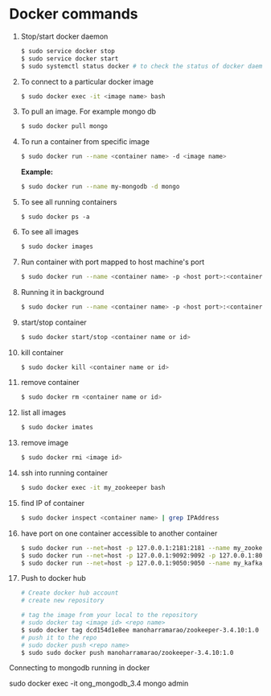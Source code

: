 # Docker commands

1. Stop/start docker daemon

    ```bash
    $ sudo service docker stop
    $ sudo service docker start
    $ sudo systemctl status docker # to check the status of docker daemon
    ```

2. To connect to a particular docker image

    ```bash
    $ sudo docker exec -it <image name> bash
    ```

3. To pull an image. For example mongo db

    ```bash
    $ sudo docker pull mongo
    ```

4. To run a container from specific image

    ```bash
    $ sudo docker run --name <container name> -d <image name>
    ```
    **Example:**

    ```bash
    $ sudo docker run --name my-mongodb -d mongo
    ```

5. To see all running containers

    ```
    $ sudo docker ps -a
    ```

6. To see all images

    ```bash
    $ sudo docker images
    ```

7. Run container with port mapped to host machine's port

    ```bash
    $ sudo docker run --name <container name> -p <host port>:<container port> -d <image name>
    ```

8. Running it in background

    ```bash
    $ sudo docker run --name <container name> -p <host port>:<container port> -d <image name>
    ```

9. start/stop container

    ```bash
    $ sudo docker start/stop <container name or id>
    ```

10. kill container

    ```bash
    $ sudo docker kill <container name or id>
    ```

11. remove container

    ```bash
    $ sudo docker rm <container name or id>
    ```

12. list all images

    ```bash
    $ sudo docker imates
    ```

13. remove image

    ```bash
    $ sudo docker rmi <image id>
    ```

14. ssh into running container

    ```bash
    $ sudo docker exec -it my_zookeeper bash
    ```

15. find IP of container

    ```bash
    $ sudo docker inspect <container name> | grep IPAddress
    ```

16. have port on one container accessible to another container

    ```bash
    $ sudo docker run --net=host -p 127.0.0.1:2181:2181 --name my_zookeeper -d dcd154d1e8ee
    $ sudo docker run --net=host -p 127.0.0.1:9092:9092 -p 127.0.0.1:8004:8004 --name my_kafka -d 6f0cdab3b486
    $ sudo docker run --net=host -p 127.0.0.1:9050:9050 --name my_kafka_manager -d ab3009e31c45
    ```

17. Push to docker hub

    ```bash
    # Create docker hub account
    # create new repository

    # tag the image from your local to the repository
    # sudo docker tag <image id> <repo name>
    $ sudo docker tag dcd154d1e8ee manoharramarao/zookeeper-3.4.10:1.0
    # push it to the repo
    # sudo docker push <repo name>
    $ sudo sudo docker push manoharramarao/zookeeper-3.4.10:1.0
    ```




Connecting to mongodb running in docker

sudo docker exec -it ong_mongodb_3.4 mongo admin